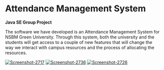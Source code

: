 # Attendance Management System
 **Java SE Group Project**
 
The software we have developed is an Attendance Management System for NSBM Green University. Through this system, both the university and the students will get access to a couple of new features that will change the way we interact with campus resources and the process of allocating the resources.

 
<a href="https://ibb.co/6r4vYDY"><img src="https://i.ibb.co/FmBs686/Screenshot-2717.png" alt="Screenshot-2717" border="0"></a>
<a href="https://ibb.co/f22JzyT"><img src="https://i.ibb.co/0cc5R6z/Screenshot-2736.png" alt="Screenshot-2736" border="0"></a>
<a href="https://ibb.co/TbsGKB1"><img src="https://i.ibb.co/ZY0rH6S/Screenshot-2726.png" alt="Screenshot-2726" border="0"></a>
